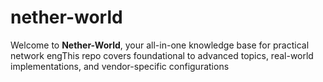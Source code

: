 # nether-world
Welcome to **Nether-World**, your all-in-one knowledge base for practical network engThis repo covers foundational to advanced topics, real-world implementations, and vendor-specific configurations
